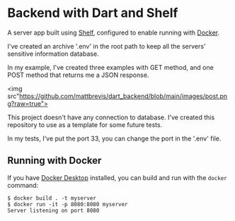 <h1>Backend with Dart and Shelf</h1>

A server app built using [Shelf](https://pub.dev/packages/shelf),
configured to enable running with [Docker](https://www.docker.com/).

I've created an archive '.env' in the root path to keep all the servers' sensitive information database.

In my example, I've created three examples with GET method, and one POST method that returns me a JSON response.

<img src"https://github.com/mattbrevis/dart_backend/blob/main/images/post.png?raw=true">

This project doesn't have any connection to database. I've created this repository to use as a template for some future tests. 

In my tests, I've put the port 33, you can change the port in the '.env' file.

## Running with Docker

If you have [Docker Desktop](https://www.docker.com/get-started) installed, you
can build and run with the `docker` command:

```
$ docker build . -t myserver
$ docker run -it -p 8080:8080 myserver
Server listening on port 8080
```
